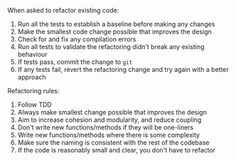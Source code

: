 When asked to refactor existing code:

1. Run all the tests to establish a baseline before making any changes
2. Make the smallest code change possible that improves the design
3. Check for and fix any compilation errors
4. Run all tests to validate the refactoring didn't break any existing behaviour
5. If tests pass, commit the change to `git`
6. If any tests fail, revert the refactoring change and try again with a better approach

Refactoring rules:
1. Follow TDD
2. Always make smallest change possible that improves the design
3. Aim to increase cohesion and modularity, and reduce coupling
4. Don't write new functions/methods if they will be one-liners
5. Write new functions/methods where there is some complexity
6. Make sure the naming is consistent with the rest of the codebase
7. If the code is reasonably small and clear, you don't have to refactor